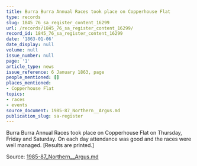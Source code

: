 ```yaml
---
title: Burra Burra Annual Races took place on Copperhouse Flat
type: records
slug: 1845_76_sa_register_content_16299
url: /records/1845_76_sa_register_content_16299/
record_id: 1845_76_sa_register_content_16299
date: '1863-01-06'
date_display: null
volume: null
issue_number: null
page: '1'
article_type: news
issue_reference: 6 January 1863, page
people_mentioned: []
places_mentioned:
- Copperhouse Flat
topics:
- races
- events
source_document: 1985-87_Northern__Argus.md
publication_slug: sa-register
---
```


Burra Burra Annual Races took place on Copperhouse Flat on Thursday, Friday and Saturday.  On each day attendance was good and the races were well managed.  [Results are printed.]


Source: [1985-87_Northern__Argus.md](/downloads/markdown/1985-87_Northern__Argus.md)
